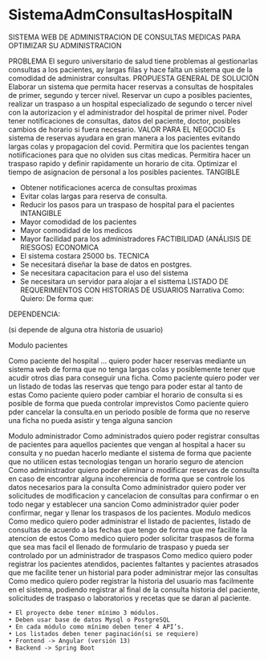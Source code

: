 # SistemaAdmConsultasHospitalN
SISTEMA WEB DE ADMINISTRACION DE CONSULTAS MEDICAS PARA OPTIMIZAR SU ADMINISTRACION

PROBLEMA
El seguro universitario de salud tiene problemas al gestionarlas consultas a los pacientes, ay largas filas y hace falta un sistema que de la comodidad de administrar consultas.
PROPUESTA GENERAL DE SOLUCIÓN
Elaborar un sistema que permita hacer reservas a consultas de hospitales de primer, segundo y tercer nivel. Reservar un cupo a posibles pacientes, realizar un traspaso a un hospital especializado de segundo o tercer nivel con la autorizacion y el administrador del hospital  de primer nivel. Poder tener notificaciones de consultas, datos del paciente, doctor, posibles cambios de horario si fuera necesario.
VALOR PARA EL NEGOCIO
Es sistema de reservas ayudara en gran manera a los pacientes evitando largas colas y propagacion del covid. Permitira que los pacientes tengan notiificaciones para que no olviden sus citas medicas. Permitira hacer un traspaso rapido y definir rapidamente un horario de cita. Optimizar el tiempo de asignacion de personal a los posibles pacientes. 
TANGIBLE
* Obtener notificaciones acerca de consultas proximas
* Evitar colas largas para reserva de consulta.
* Reducir los pasos para un traspaso de hospital para el pacientes
INTANGIBLE
* Mayor comodidad de los pacientes
* Mayor comodidad de los medicos
* Mayor facilidad para los administradores
FACTIBILIDAD (ANÁLISIS DE RIESGOS)
ECONOMICA
* El sistema costara 25000 bs.
TECNICA
* Se necesitará diseñar la base de datos en postgres.
* Se necesitara capacitacion para el uso del sistema
* Se necesitara un servidor para alojar a el sisttema
LISTADO DE REQUERIMIENTOS CON HISTORIAS DE USUARIOS
Narrativa
Como: 
Quiero: 
De forma que: 

DEPENDENCIA:

(si depende de alguna otra historia de usuario)

Modulo pacientes

Como paciente del hospital … quiero poder hacer reservas mediante un sistema web de forma que no tenga largas colas y posiblemente tener que acudir otros dias  para conseguir una ficha.
Como paciente quiero poder ver un listado de todas las reservas que tengo para poder estar al tanto de estas
Como paciente quiero poder cambiar el horario de consulta si es posible de forma que pueda controlar imprevistos
Como paciente quiero pder cancelar la consulta.en un periodo posible de forma que no reserve una ficha no pueda asistir y tenga alguna sancion


Modulo administrador
Como administrados quiero poder registrar consultas de pacientes para aquellos pacientes que vengan al hospital a hacer su consulta y no puedan hacerlo mediante el sistema de forma que paciente que no utilicen estas tecnologias tengan un horario seguro de atencion
Como administrador quiero poder eliminar o modificar reservas de consulta en caso de encontrar alguna incoherencia de forma que se controle los datos necesarios para la consulta
Como administrador quiero poder ver solicitudes de modificacion y cancelacion de consultas para confirmar o  en todo negar y establecer una  sancion
Como administrador quier poder confirmar, negar y llenar los traspasos de los pacientes.
Modulo medicos
Como medico quiero poder administrar el listado de pacientes, listado de consultas de acuerdo a las fechas que tengo de forma que me facilite la atencion de estos
Como medico quiero poder solicitar traspasos de forma que sea mas facil el llenado de formulario de traspaso y pueda ser controlado por un administrador de traspasos
Como medico quiero poder registrar los pacientes atendidos, pacientes faltantes y pacientes atrasados que me facilite tener un historial para poder administrar mejor las consultas
Como medico quiero poder registrar la historia del usuario mas facilmente en el sistema, podiendo registrar al final de la consulta historia del paciente, solicitudes de traspaso o laboratorios y recetas que se daran al paciente.

    • El proyecto debe tener mínimo 3 módulos.
    • Deben usar base de datos Mysql o PostgreSQL
    • En cada módulo como mínimo deben tener 4 API’s.
    • Los listados deben tener paginación(si se requiere)
    • Frontend -> Angular (versión 13)
    • Backend -> Spring Boot
